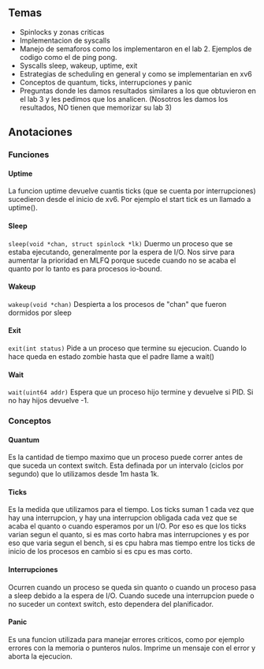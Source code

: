 ## Temas
- Spinlocks y zonas criticas
- Implementacion de syscalls
- Manejo de semaforos como los implementaron en el lab 2. Ejemplos de codigo como el de ping pong.
- Syscalls sleep, wakeup, uptime, exit
- Estrategias de scheduling en general y como se implementarian en xv6
- Conceptos de quantum, ticks, interrupciones y panic
- Preguntas donde les damos resultados similares a los que obtuvieron en el lab 3 y les pedimos que los analicen. (Nosotros les damos los resultados, NO tienen que memorizar su lab 3)

## Anotaciones

### Funciones
#### Uptime
La funcion uptime devuelve cuantis ticks (que se cuenta por interrupciones) sucedieron desde el inicio de xv6. Por ejemplo el start tick es un llamado a uptime().

#### Sleep
`sleep(void *chan, struct spinlock *lk)`
Duermo un proceso que se estaba ejecutando, generalmente por la espera de I/O. Nos sirve para aumentar la prioridad en MLFQ porque sucede cuando no se acaba el quanto por lo tanto es para procesos io-bound.

#### Wakeup
`wakeup(void *chan)`
Despierta a los procesos de "chan" que fueron dormidos por sleep

#### Exit
`exit(int status)`
Pide a un proceso que termine su ejecucion. Cuando lo hace queda en estado zombie hasta que el padre llame a wait()

#### Wait
`wait(uint64 addr)`
Espera que un proceso hijo termine y devuelve si PID. Si no hay hijos devuelve -1.

### Conceptos
#### Quantum
Es la cantidad de tiempo maximo que un proceso puede correr antes de que suceda un context switch. Esta definada por un intervalo (ciclos por segundo) que lo utilizamos desde 1m hasta 1k.

#### Ticks
Es la medida que utilizamos para el tiempo.
Los ticks suman 1 cada vez que hay una interrupcion, y hay una interrupcion obligada cada vez que se acaba el quanto o cuando esperamos por un I/O. Por eso es que los ticks varian segun el quanto, si es mas corto habra mas interrupciones y es por eso que varia segun el bench, si es cpu habra mas tiempo entre los ticks de inicio de los procesos en cambio si es cpu es mas corto.

#### Interrupciones
Ocurren cuando un proceso se queda sin quanto o cuando un proceso pasa a sleep debido a la espera de I/O. Cuando sucede una interrupcion puede o no suceder un context switch, esto dependera del planificador.

#### Panic
Es una funcion utilizada para manejar errores criticos, como por ejemplo errores con la memoria o punteros nulos.
Imprime un mensaje con el error y aborta la ejecucion.